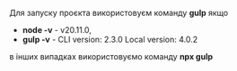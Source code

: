 Для запуску проєкта використовуєм команду **gulp** якщо
* **node -v** - v20.11.0, 
* **gulp -v** - CLI version: 2.3.0 Local version: 4.0.2

в інших випадках використовуємо команду **npx gulp**
